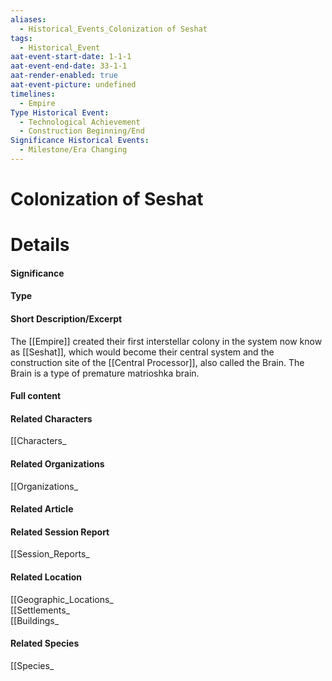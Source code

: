 ```yaml
---
aliases:
  - Historical_Events_Colonization of Seshat
tags:
  - Historical_Event
aat-event-start-date: 1-1-1
aat-event-end-date: 33-1-1
aat-render-enabled: true
aat-event-picture: undefined
timelines:
  - Empire
Type Historical Event:
  - Technological Achievement
  - Construction Beginning/End
Significance Historical Events:
  - Milestone/Era Changing
---
```

# Colonization of Seshat



# Details
#### Significance
#### Type
#### Short Description/Excerpt
The [[Empire]] created their first interstellar colony in the system now know as [[Seshat]], which would become their central system and the construction site of the [[Central Processor]], also called the Brain. The Brain is a type of premature matrioshka brain.

#### Full content
#### Related Characters
[[Characters_
#### Related Organizations
[[Organizations_
#### Related Article
#### Related Session Report
[[Session_Reports_
#### Related Location
[[Geographic_Locations_  
[[Settlements_  
[[Buildings_
#### Related Species
[[Species_


